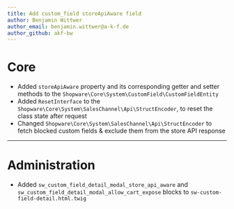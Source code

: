 ```yaml
---
title: Add custom_field storeApiAware field
author: Benjamin Wittwer
author_email: benjamin.wittwer@a-k-f.de
author_github: akf-bw
---
```

# Core
* Added `storeApiAware` property and its corresponding getter and setter methods to the `Shopware\Core\System\CustomField\CustomFieldEntity`
* Added `ResetInterface` to the `Shopware\Core\System\SalesChannel\Api\StructEncoder`, to reset the class state after request
* Changed `Shopware\Core\System\SalesChannel\Api\StructEncoder` to fetch blocked custom fields & exclude them from the store API response
___
# Administration
* Added `sw_custom_field_detail_modal_store_api_aware` and `sw_custom_field_detail_modal_allow_cart_expose` blocks to `sw-custom-field-detail.html.twig`
